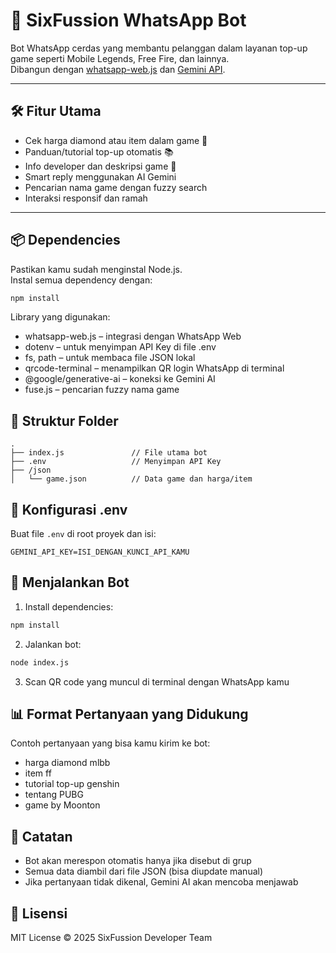 # 🤖 SixFussion WhatsApp Bot

Bot WhatsApp cerdas yang membantu pelanggan dalam layanan top-up game seperti Mobile Legends, Free Fire, dan lainnya.  
Dibangun dengan [whatsapp-web.js](https://github.com/pedroslopez/whatsapp-web.js) dan [Gemini API](https://ai.google.dev/).

---

## 🛠️ Fitur Utama
- Cek harga diamond atau item dalam game 💎  
- Panduan/tutorial top-up otomatis 📚  
- Info developer dan deskripsi game 📝  
- Smart reply menggunakan AI Gemini  
- Pencarian nama game dengan fuzzy search  
- Interaksi responsif dan ramah

---

## 📦 Dependencies

Pastikan kamu sudah menginstal Node.js.  
Instal semua dependency dengan:
```bash
npm install
```

Library yang digunakan:
- whatsapp-web.js – integrasi dengan WhatsApp Web
- dotenv – untuk menyimpan API Key di file .env
- fs, path – untuk membaca file JSON lokal
- qrcode-terminal – menampilkan QR login WhatsApp di terminal
- @google/generative-ai – koneksi ke Gemini AI
- fuse.js – pencarian fuzzy nama game

## 📁 Struktur Folder
```
.
├── index.js               // File utama bot
├── .env                   // Menyimpan API Key
├── /json
│   └── game.json          // Data game dan harga/item
```

## 🔐 Konfigurasi .env
Buat file `.env` di root proyek dan isi:
```
GEMINI_API_KEY=ISI_DENGAN_KUNCI_API_KAMU
```

## 🚀 Menjalankan Bot
1. Install dependencies:
```bash
npm install
```
2. Jalankan bot:
```bash
node index.js
```
3. Scan QR code yang muncul di terminal dengan WhatsApp kamu

## 📊 Format Pertanyaan yang Didukung
Contoh pertanyaan yang bisa kamu kirim ke bot:
- harga diamond mlbb
- item ff
- tutorial top-up genshin
- tentang PUBG
- game by Moonton

## 📌 Catatan
- Bot akan merespon otomatis hanya jika disebut di grup
- Semua data diambil dari file JSON (bisa diupdate manual)
- Jika pertanyaan tidak dikenal, Gemini AI akan mencoba menjawab

## 📄 Lisensi
MIT License © 2025 SixFussion Developer Team
